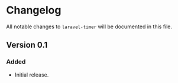 # Changelog

All notable changes to `laravel-timer` will be documented in this file.

## Version 0.1

### Added
- Initial release.
